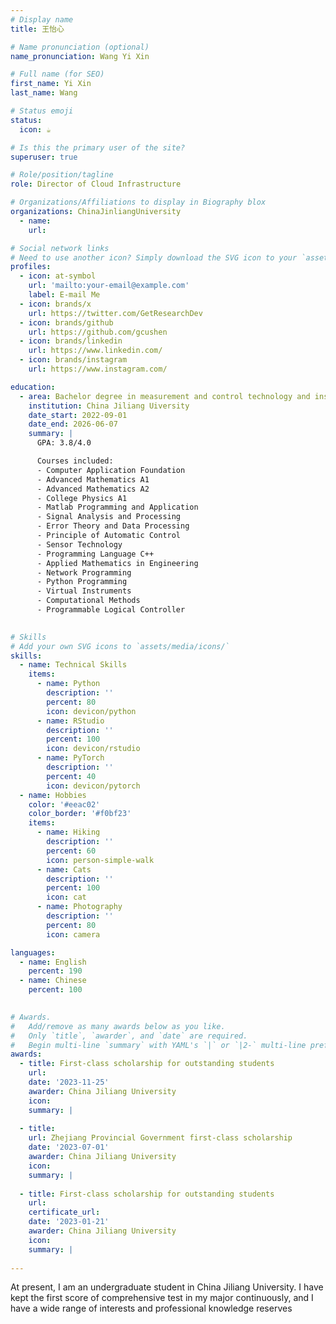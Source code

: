 ```yaml
---
# Display name
title: 王怡心

# Name pronunciation (optional)
name_pronunciation: Wang Yi Xin

# Full name (for SEO)
first_name: Yi Xin
last_name: Wang

# Status emoji
status:
  icon: ☕️

# Is this the primary user of the site?
superuser: true

# Role/position/tagline
role: Director of Cloud Infrastructure

# Organizations/Affiliations to display in Biography blox
organizations: ChinaJinliangUniversity
  - name: 
    url: 

# Social network links
# Need to use another icon? Simply download the SVG icon to your `assets/media/icons/` folder.
profiles:
  - icon: at-symbol
    url: 'mailto:your-email@example.com'
    label: E-mail Me
  - icon: brands/x
    url: https://twitter.com/GetResearchDev
  - icon: brands/github
    url: https://github.com/gcushen
  - icon: brands/linkedin
    url: https://www.linkedin.com/
  - icon: brands/instagram
    url: https://www.instagram.com/

education:
  - area: Bachelor degree in measurement and control technology and instrument
    institution: China Jiliang Uiversity
    date_start: 2022-09-01
    date_end: 2026-06-07
    summary: |
      GPA: 3.8/4.0

      Courses included:
      - Computer Application Foundation
      - Advanced Mathematics A1
      - Advanced Mathematics A2
      - College Physics A1
      - Matlab Programming and Application
      - Signal Analysis and Processing
      - Error Theory and Data Processing
      - Principle of Automatic Control
      - Sensor Technology
      - Programming Language C++
      - Applied Mathematics in Engineering
      - Network Programming
      - Python Programming
      - Virtual Instruments
      - Computational Methods
      - Programmable Logical Controller
    

# Skills
# Add your own SVG icons to `assets/media/icons/`
skills:
  - name: Technical Skills
    items:
      - name: Python
        description: ''
        percent: 80
        icon: devicon/python
      - name: RStudio
        description: ''
        percent: 100
        icon: devicon/rstudio
      - name: PyTorch
        description: ''
        percent: 40
        icon: devicon/pytorch
  - name: Hobbies
    color: '#eeac02'
    color_border: '#f0bf23'
    items:
      - name: Hiking
        description: ''
        percent: 60
        icon: person-simple-walk
      - name: Cats
        description: ''
        percent: 100
        icon: cat
      - name: Photography
        description: ''
        percent: 80
        icon: camera

languages:
  - name: English
    percent: 190
  - name: Chinese
    percent: 100
  

# Awards.
#   Add/remove as many awards below as you like.
#   Only `title`, `awarder`, and `date` are required.
#   Begin multi-line `summary` with YAML's `|` or `|2-` multi-line prefix and indent 2 spaces below.
awards:
  - title: First-class scholarship for outstanding students
    url: 
    date: '2023-11-25'
    awarder: China Jiliang University
    icon: 
    summary: |
     
  - title: 
    url: Zhejiang Provincial Government first-class scholarship
    date: '2023-07-01'
    awarder: China Jiliang University
    icon: 
    summary: |
      
  - title: First-class scholarship for outstanding students
    url: 
    certificate_url: 
    date: '2023-01-21'
    awarder: China Jiliang University
    icon: 
    summary: |
      
---
```


At present, I am an undergraduate student in China Jiliang University. I have kept the first score of comprehensive test in my major continuously, and I have a wide range of interests and professional knowledge reserves
